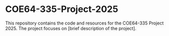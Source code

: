# COE64-335-Project-2025

This repository contains the code and resources for the COE64-335 Project 2025. The project focuses on [brief description of the project].

